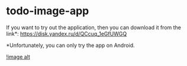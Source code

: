 # todo-image-app

If you want to try out the application, then you can download it from the link*: https://disk.yandex.ru/d/QCcuq_1eGfUWGQ

*Unfortunately, you can only try the app on Android.


[!image alt](https://github.com/gakulakov/todo-image-app/tree/master/assets/Preview/1.png)
